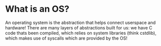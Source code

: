 # What is an OS?

An operating system is the abstraction that helps connect userspace and hardware! There
are many layers of abstractions built for us: we have C code thats been compiled, which
relies on system libraries (think cstdlib), which makes use of syscalls which are provided
by the OS!
